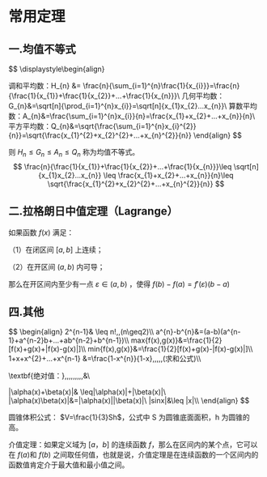 # 常用定理



##  一.均值不等式

$$
\displaystyle\begin{align}

调和平均数：H_{n} &= \frac{n}{\sum_{i=1}^{n}\frac{1}{x_{i}}}=\frac{n}{\frac{1}{x_{1}}+\frac{1}{x_{2}}+...+\frac{1}{x_{n}}}\\
几何平均数：G_{n}&=\sqrt[n]{\prod_{i=1}^{n}x_{i}}=\sqrt[n]{x_{1}x_{2}...x_{n}}\\
算数平均数：A_{n}&=\frac{\sum_{i=1}^{n}x_{i}}{n}=\frac{x_{1}+x_{2}+...+x_{n}}{n}\\
平方平均数：Q_{n}&=\sqrt{\frac{\sum_{i=1}^{n}x_{i}^{2}}{n}}=\sqrt{\frac{x_{1}^{2}+x_{2}^{2}+...+x_{n}^{2}}{n}}
\end{align}
$$

则  $H_{n}\leq G_{n}\leq A_{n}\leq Q_{n}$ 称为均值不等式。
$$
\frac{n}{\frac{1}{x_{1}}+\frac{1}{x_{2}}+...+\frac{1}{x_{n}}}\leq \sqrt[n]{x_{1}x_{2}...x_{n}} \leq \frac{x_{1}+x_{2}+...+x_{n}}{n}\leq \sqrt{\frac{x_{1}^{2}+x_{2}^{2}+...+x_{n}^{2}}{n}}
$$





## 二.拉格朗日中值定理（Lagrange）



如果函数 $f(x)$ 满足：

（1）在闭区间 $[a,b]$ 上连续；

（2）在开区间 $(a,b)$ 内可导；

那么在开区间内至少有一点 $\varepsilon \in(a,b)$ ，使得 $f(b)-f(a)=f'(\varepsilon)(b-a)$





## 四.其他

$$
\begin{align}
2^{n-1}& \leq n!\,\,(n\geq2)\\\\
 a^{n}-b^{n}&=(a-b)(a^{n-1}+a^{n-2}b+...+ab^{n-2}+b^{n-1})\\\\
 max\{f(x),g(x)\}&=\frac{1}{2}[f(x)+g(x)+|f(x)-g(x)|]\\\\
 min\{f(x),g(x)\}&=\frac{1}{2}[f(x)+g(x)-|f(x)-g(x)|]\\\\
 1+x+x^{2}+...+x^{n-1} &=\frac{1-x^{n}}{1-x}\,\,\,\,\,(求和公式)\\\\
 

\textbf{绝对值：}\,\,\,\,\,\,\,\,\,&\\

|\alpha(x)+\beta(x)|& \leq|\alpha(x)|+|\beta(x)|\\
|\alpha(x)\beta(x)|&=|\alpha(x)||\beta(x)|\\
|sinx|&\leq |x|\\\\
\end{align}
$$



圆锥体积公式： $V=\frac{1}{3}Sh$，公式中 S 为圆锥底面面积，h 为圆锥的高。





介值定理：如果定义域为 $[a，b]$ 的连续函数 $f$，那么在区间内的某个点，它可以在 $f(a)$和 $f(b)$ 之间取任何值，也就是说，介值定理是在连续函数的一个区间内的函数值肯定介于最大值和最小值之间。